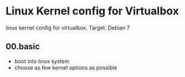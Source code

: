 Linux Kernel config for Virtualbox
==================================

linux kernel config for virtualbox.
Target: Debian 7

00.basic
--------
* boot into linux system
* choose as few kernel options as possible

